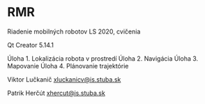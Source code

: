 # RMR
Riadenie mobilných robotov LS 2020, cvičenia

Qt Creator 5.14.1

Úloha 1. Lokalizácia robota v prostredí
Úloha 2. Navigácia
Úloha 3. Mapovanie
Úloha 4. Plánovanie trajektórie

Viktor Lučkanič
xluckanicv@is.stuba.sk

Patrik Herčút
xhercut@is.stuba.sk
